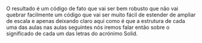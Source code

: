 O resultado é um código de fato que vai ser bem robusto que não vai quebrar facilmente um código que
vai ser muito fácil de estender de ampliar de escala e apenas deixando claro aqui como é que a estrutura
de cada uma das aulas nas aulas seguintes nós iremos falar então sobre o significado de cada um das
letras do acrónimo Solid.
